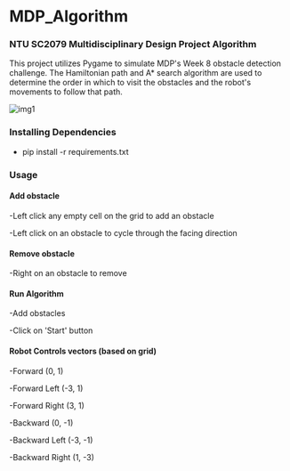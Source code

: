 # MDP_Algorithm
### NTU SC2079 Multidisciplinary Design Project Algorithm
This project utilizes Pygame to simulate MDP's Week 8 obstacle detection challenge. The Hamiltonian path and A* search algorithm are used to determine the order in which to visit the obstacles and the robot's movements to follow that path.

![img1](https://user-images.githubusercontent.com/104302960/225003512-39e296f4-9e88-4cd0-bc1c-7f542aa574b6.PNG)


### Installing Dependencies
- pip install -r requirements.txt

### Usage


#### Add obstacle
-Left click any empty cell on the grid to add an obstacle

-Left click on an obstacle to cycle through the facing direction

#### Remove obstacle
-Right on an obstacle to remove

#### Run Algorithm
-Add obstacles

-Click on 'Start' button

#### Robot Controls vectors (based on grid)
-Forward (0, 1)

-Forward Left (-3, 1)

-Forward Right (3, 1)





-Backward (0, -1)

-Backward Left (-3, -1)

-Backward Right (1, -3)

